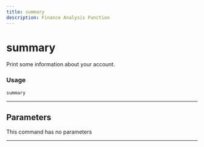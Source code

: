 ```yaml
---
title: summary
description: Finance Analysis Function
---
```


# summary

Print some information about your account.

### Usage

```python
summary
```

---

## Parameters

This command has no parameters


---

